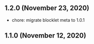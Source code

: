 ## 1.2.0 (November 23, 2020)

- chore: migrate blocklet meta to 1.0.1

## 1.1.0 (November 12, 2020)



